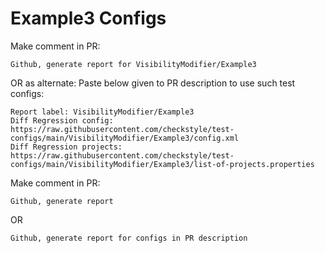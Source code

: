 # Example3 Configs
Make comment in PR:
```
Github, generate report for VisibilityModifier/Example3
```
OR as alternate:
Paste below given to PR description to use such test configs:
```
Report label: VisibilityModifier/Example3
Diff Regression config: https://raw.githubusercontent.com/checkstyle/test-configs/main/VisibilityModifier/Example3/config.xml
Diff Regression projects: https://raw.githubusercontent.com/checkstyle/test-configs/main/VisibilityModifier/Example3/list-of-projects.properties
```
Make comment in PR:
```
Github, generate report
```
OR
```
Github, generate report for configs in PR description
```
